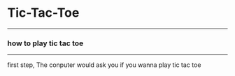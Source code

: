 # Tic-Tac-Toe
<hr>
<h3> how to play tic tac toe </h3>
<hr>
first step, The conputer would ask you if you wanna play tic tac toe <a

